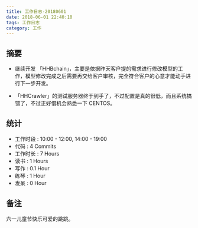 ```yaml
---
title: 工作日志-20180601
date: 2018-06-01 22:40:10
tags: 工作日志
category: 工作
---
```


## 摘要

* 继续开发 「HHBchain」，主要是依据昨天客户提的需求进行修改模型的工作，模型修改完成之后需要再交给客户审核，完全符合客户的心意才能动手进行下一步开发。

* 「HHCrawler」的测试服务器终于到手了，不过配置是真的很低，而且系统搞错了，不过正好借机会熟悉一下 CENTOS。

## 统计

* 工作时段 : 10:00 - 12:00, 14:00 - 19:00
* 代码 : 4 Commits
* 工作时长 : 7 Hours
* 读书 : 1 Hours
* 写作 : 0.1 Hour
* 练琴 : 1 Hour
* 发呆 : 0 Hour


## 备注

六一儿童节快乐可爱的跳跳。